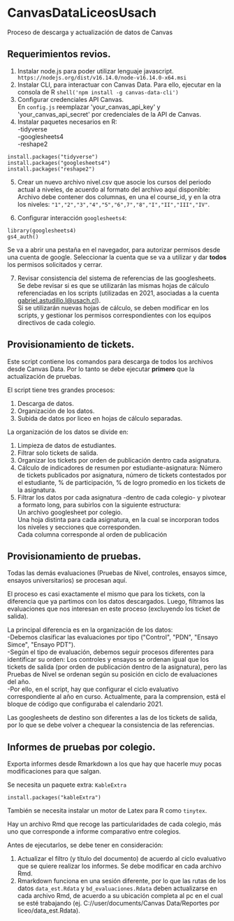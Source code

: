 # CanvasDataLiceosUsach
Proceso de descarga y actualización de datos de Canvas


## Requerimientos revios.

1. Instalar node.js para poder utilizar lenguaje javascript.   ``` https://nodejs.org/dist/v16.14.0/node-v16.14.0-x64.msi```
2. Instalar CLI, para interactuar con Canvas Data. 
  Para ello, ejecutar en la consola de R ```shell('npm install -g canvas-data-cli')```
3. Configurar credenciales API Canvas.  
  En ```config.js``` reemplazar 'your_canvas_api_key' y 'your_canvas_api_secret' por credenciales de la API de Canvas.
4. Instalar paquetes necesarios en R:  
-tidyverse  
-googlesheets4  
-reshape2

```{r}
install.packages("tidyverse")
install.packages("googlesheets4")
install.packages("reshape2")
```
5. Crear un nuevo archivo nivel.csv que asocie los cursos del periodo actual a niveles, de acuerdo al formato del archivo aquí disponible:  
  Archivo debe contener dos columnas, en una el course_id, y en la otra los niveles: ```"1","2","3","4","5","6",7","8","I","II","III","IV"```.

6. Configurar interacción ```googlesheets4```:  
```{r}
library(googlesheets4)
gs4_auth()
```
Se va a abrir una pestaña en el navegador, para autorizar permisos desde una cuenta de google. Seleccionar la cuenta que se va a utilizar y dar **todos** los permisos solicitados y cerrar.

7. Revisar consistencia del sistema de referencias de las googlesheets.  
  Se debe revisar si es que se utilizarán las mismas hojas de cálculo referenciadas en los scripts (utilizadas en 2021, asociadas a la cuenta gabriel.astudillo.l@usach.cl).  
  Si se utilizarán nuevas hojas de cálculo, se deben modificar en los scripts, y gestionar los permisos correspondientes con los equipos directivos de cada colegio.
  
## Provisionamiento de tickets.

Este script contiene los comandos para descarga de todos los archivos desde Canvas Data. Por lo tanto se debe ejecutar **primero** que la actualización de pruebas.

El script tiene tres grandes procesos:  
1. Descarga de datos.  
2. Organización de los datos.  
3. Subida de datos por liceo en hojas de cálculo separadas.

La organización de los datos se divide en:  
1. Limpieza de datos de estudiantes.  
2. Filtrar solo tickets de salida.  
3. Organizar los tickets por orden de publicación dentro cada asignatura.  
4. Cálculo de indicadores de resumen por estudiante-asignatura: Número de tickets publicados por asignatura, número de tickets contestados por el estudiante, % de participación, % de logro promedio en los tickets de la asignatura. 
5. Filtrar los datos por cada asignatura -dentro de cada colegio- y pivotear a formato long, para subirlos con la siguiente estructura:  
  Un archivo googlesheet por colegio.  
  Una hoja distinta para cada asignatura, en la cual se incorporan todos los niveles y secciones que corresponden.  
  Cada columna corresponde al orden de publicación

## Provisionamiento de pruebas.

Todas las demás evaluaciones (Pruebas de Nivel, controles, ensayos simce, ensayos universitarios) se procesan aquí.

El proceso es casi exactamente el mismo que para los tickets, con la diferencia que ya partimos con los datos descargados. Luego, filtramos las evaluaciones que nos interesan en este proceso (excluyendo los ticket de salida).

La principal diferencia es en la organización de los datos:  
  -Debemos clasificar las evaluaciones por tipo ("Control", "PDN", "Ensayo Simce", "Ensayo PDT").  
  -Según el tipo de evaluación, debemos seguir procesos diferentes para identificar su orden: Los controles y ensayos se ordenan igual que los tickets de salida (por orden de publicación dentro de la asignatura), pero las Pruebas de Nivel se ordenan según su posición en ciclo de evaluaciones del año.  
  -Por ello, en el script, hay que configurar el ciclo evaluativo correspondiente al año en curso. Actualmente, para la comprension, está el bloque de código que configuraba el calendario 2021.  
  
Las googlesheets de destino son diferentes a las de los tickets de salida, por lo que se debe volver a chequear la consistencia de las referencias.

## Informes de pruebas por colegio.

Exporta informes desde Rmarkdown a los que hay que hacerle muy pocas modificaciones para que salgan.

Se necesita un paquete extra: ```KableExtra```

```{r}
install.packages("kableExtra")
```

También se necesita instalar un motor de Latex para R como ```tinytex```.

Hay un archivo Rmd que recoge las particularidades de cada colegio, más uno que corresponde a informe comparativo entre colegios.

Antes de ejecutarlos, se debe tener en consideración:  
1. Actualizar el filtro (y título del documento) de acuerdo al ciclo evaluativo que se quiere realizar los informes. Se debe modificar en cada archivo Rmd.  
2. Rmarkdown funciona en una sesión diferente, por lo que las rutas de los datos ```data_est.Rdata``` y ```bd_evaluaciones.Rdata``` deben actualizarse en cada archivo Rmd, de acuerdo a su ubicación completa al pc en el cual se esté trabajando (ej. C://user/documents/Canvas Data/Reportes por liceo/data_est.Rdata).

